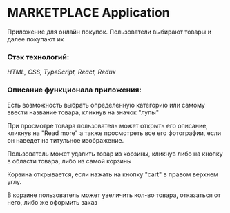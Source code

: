# MARKETPLACE Application

Приложение для онлайн покупок. Пользователи выбирают товары и далее покупают их

### **Стэк технологий**: 
_HTML, CSS, TypeScript, React, Redux_

### **Описание функционала приложения:**

Есть возможность выбрать определенную категорию или самому ввести название товара, кликнув на значок "лупы"

При просмотре товара пользователь может открыть его описание, кликнув на "Read more" а также просмотреть все его фотографии, если он наведет на титульное изображение.

Пользователь может удалить товар из корзины, кликнув либо на кнопку в области товара, либо из самой корзины

Корзина открывается, если нажать на кнопку "cart" в правом верхнем углу.

В корзине пользователь может увеличить кол-во товара, отказаться от него, либо же оформить заказ


